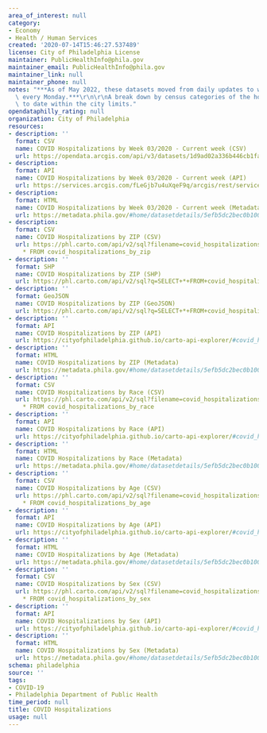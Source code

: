 ```yaml
---
area_of_interest: null
category:
- Economy
- Health / Human Services
created: '2020-07-14T15:46:27.537489'
license: City of Philadelphia License
maintainer: PublicHealthInfo@phila.gov
maintainer_email: PublicHealthInfo@phila.gov
maintainer_link: null
maintainer_phone: null
notes: "***As of May 2022, these datasets moved from daily updates to weekly updates\
  \ every Monday.***\r\n\r\nA break down by census categories of the hospitalizations\
  \ to date within the city limits."
opendataphilly_rating: null
organization: City of Philadelphia
resources:
- description: ''
  format: CSV
  name: COVID Hospitalizations by Week 03/2020 - Current week (CSV)
  url: https://opendata.arcgis.com/api/v3/datasets/1d9ad02a336b446cb1fa29af055cc32f_0/downloads/data?format=csv&spatialRefId=4326&where=1%3D1
- description: 
  format: API
  name: COVID Hospitalizations by Week 03/2020 - Current week (API)
  url: https://services.arcgis.com/fLeGjb7u4uXqeF9q/arcgis/rest/services/covid_hospitalizations_by_week/FeatureServer/0/query?outFields=*&where=1%3D1
- description: 
  format: HTML
  name: COVID Hospitalizations by Week 03/2020 - Current week (Metadata)
  url: https://metadata.phila.gov/#home/datasetdetails/5efb5dc2bec0b10015172d9b/representationdetails/64593ee12225ed00283f2c2b/
- description: 
  format: CSV
  name: COVID Hospitalizations by ZIP (CSV)
  url: https://phl.carto.com/api/v2/sql?filename=covid_hospitalizations_by_zip&format=csv&skipfields=cartodb_id,the_geom,the_geom_webmercator&q=SELECT
    * FROM covid_hospitalizations_by_zip
- description: ''
  format: SHP
  name: COVID Hospitalizations by ZIP (SHP)
  url: https://phl.carto.com/api/v2/sql?q=SELECT+*+FROM+covid_hospitalizations_by_zip&filename=covid_hospitalizations_by_zip&format=shp&skipfields=cartodb_id
- description: ''
  format: GeoJSON
  name: COVID Hospitalizations by ZIP (GeoJSON)
  url: https://phl.carto.com/api/v2/sql?q=SELECT+*+FROM+covid_hospitalizations_by_zip&filename=covid_hospitalizations_by_zip&format=geojson&skipfields=cartodb_id
- description: ''
  format: API
  name: COVID Hospitalizations by ZIP (API)
  url: https://cityofphiladelphia.github.io/carto-api-explorer/#covid_hospitalizations_by_zip
- description: ''
  format: HTML
  name: COVID Hospitalizations by ZIP (Metadata)
  url: https://metadata.phila.gov/#home/datasetdetails/5efb5dc2bec0b10015172d9b/representationdetails/5efb6f4a2f3c4c00199b0c84/
- description: ''
  format: CSV
  name: COVID Hospitalizations by Race (CSV)
  url: https://phl.carto.com/api/v2/sql?filename=covid_hospitalizations_by_race&format=csv&skipfields=cartodb_id,the_geom,the_geom_webmercator&q=SELECT
    * FROM covid_hospitalizations_by_race
- description: ''
  format: API
  name: COVID Hospitalizations by Race (API)
  url: https://cityofphiladelphia.github.io/carto-api-explorer/#covid_hospitalizations_by_race
- description: ''
  format: HTML
  name: COVID Hospitalizations by Race (Metadata)
  url: https://metadata.phila.gov/#home/datasetdetails/5efb5dc2bec0b10015172d9b/representationdetails/5efb6a69ccf2e10015ba4010/
- description: ''
  format: CSV
  name: COVID Hospitalizations by Age (CSV)
  url: https://phl.carto.com/api/v2/sql?filename=covid_hospitalizations_by_age&format=csv&skipfields=cartodb_id,the_geom,the_geom_webmercator&q=SELECT
    * FROM covid_hospitalizations_by_age
- description: ''
  format: API
  name: COVID Hospitalizations by Age (API)
  url: https://cityofphiladelphia.github.io/carto-api-explorer/#covid_hospitalizations_by_age
- description: ''
  format: HTML
  name: COVID Hospitalizations by Age (Metadata)
  url: https://metadata.phila.gov/#home/datasetdetails/5efb5dc2bec0b10015172d9b/representationdetails/5efcee1236f87e001524346a/
- description: ''
  format: CSV
  name: COVID Hospitalizations by Sex (CSV)
  url: https://phl.carto.com/api/v2/sql?filename=covid_hospitalizations_by_sex&format=csv&skipfields=cartodb_id,the_geom,the_geom_webmercator&q=SELECT
    * FROM covid_hospitalizations_by_sex
- description: ''
  format: API
  name: COVID Hospitalizations by Sex (API)
  url: https://cityofphiladelphia.github.io/carto-api-explorer/#covid_hospitalizations_by_sex
- description: ''
  format: HTML
  name: COVID Hospitalizations by Sex (Metadata)
  url: https://metadata.phila.gov/#home/datasetdetails/5efb5dc2bec0b10015172d9b/representationdetails/5efcee5029365900154eb2f6/
schema: philadelphia
source: ''
tags:
- COVID-19
- Philadelphia Department of Public Health
time_period: null
title: COVID Hospitalizations
usage: null
---
```


